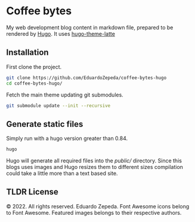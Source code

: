 # Coffee bytes 

My web development blog content in markdown file, prepared to be rendered by [Hugo](https://gohugo.io/). It uses [hugo-theme-latte](https://github.com/EduardoZepeda/hugo-theme-latte)

## Installation

First clone the project.

```bash
git clone https://github.com/EduardoZepeda/coffee-bytes-hugo
cd coffee-bytes-hugo/
```

Fetch the main theme updating git submodules. 

```bash
git submodule update --init --recursive
```

## Generate static files

Simply run with a hugo version greater than 0.84.

```bash
hugo
```

Hugo will generate all required files into the *public/* directory.
Since this blogs uses images and Hugo resizes them to different sizes compilation could take a little more than a text based site.

## TLDR License

© 2022. All rights reserved. Eduardo Zepeda. 
Font Awesome icons belong to Font Awesome.
Featured images belongs to their respective authors.

